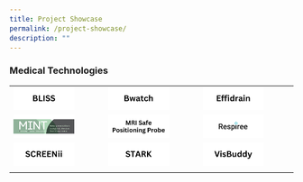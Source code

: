 ```yaml
---
title: Project Showcase
permalink: /project-showcase/
description: ""
---
```

### Medical Technologies

|  |  |  |
| -------- | -------- | -------- |
| <a href="https://www.alicelaunch.com/project-showcase/featured-projects/bliss/"> <img style="width:70%" alt="BLISS" src="/images/Featured%20Projects/isomer%20project%20showcase.png"> </a> | <a href="https://www.alicelaunch.com/project-showcase/experiential-showcase-project/bwatch/"> <img style="width:70%" alt="Bwatch" src="/images/Experiential%20Showcases/Bwatch/bwatch.png"> </a>  | <a href="https://www.alicelaunch.com/project-showcase/featured-projects/effidrain/"> <img style="width:70%" alt="Effidrain" src="/images/Featured%20Projects/Effidrain/effidrain.png"> </a> | 
| <a href="https://www.alicelaunch.com/project-showcase/experiential-showcase-project/mint/"> <img style="width:70%" alt="MINT" src="/images/Experiential%20Showcases/MINT/mint%20smaller%20logo.png"> </a> | <a href="https://www.alicelaunch.com/project-showcase/experiential-showcase-project/mri-safe-positioning-probe/"> <img style="width:70%" alt="MRI Safe Positioning Probe" src="/images/Experiential%20Showcases/mri%20safe%20positioning%20probe.png"> </a> | <a href="https://www.alicelaunch.com/singhealth-innovation-showcase/experiential-showcase-project/respiree/"> <img style="width:70%" alt="Respiree" src="/images/Experiential%20Showcases/Respiree/respiree%20new%20.png"> </a> |
| <a href="https://www.alicelaunch.com/project-showcase/experiential-showcase-project/screenii/"> <img style="width:70%" alt="SCREENii" src="/images/Experiential%20Showcases/SCREENii/screenii.png"> </a> | <a href="https://www.alicelaunch.com/project-showcase/experiential-showcase-projects/featured-projects/stark/"> <img style="width:70%" alt="STARK" src="/images/Featured%20Projects/STARK/stark%20logo.png"> </a> | <a href="https://www.alicelaunch.com/project-showcase/experiential-showcase-project/visbuddy/"> <img style="width:70%" alt="VisBuddy" src="/images/Experiential%20Showcases/VisBuddy/visbuddy.png"> </a> | 
| | | 